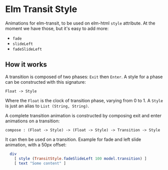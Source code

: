 # Elm Transit Style

Animations for elm-transit, to be used on elm-html `style` attribute. At the moment we have those, but it's easy to add more:

* `fade`
* `slideLeft`
* `fadeSlideLeft`

## How it works

A transition is composed of two phases: `Exit` then `Enter`. A style for a phase can be constructed with this signature:

    Float -> Style
    
Where the `Float` is the clock of transition phase, varying from 0 to 1. A `Style` is just an alias to `List (String, String)`. 

A complete transition animation is constructed by composing exit and enter animations on a transition:

    compose : (Float -> Style) -> (Float -> Style) -> Transition -> Style

It can then be used on a transition. Example for fade and left slide animation, with a 50px offset:

```elm
  div
    [ style (TransitStyle.fadeSlideLeft 100 model.transition) ]
    [ text "Some content" ]
```
